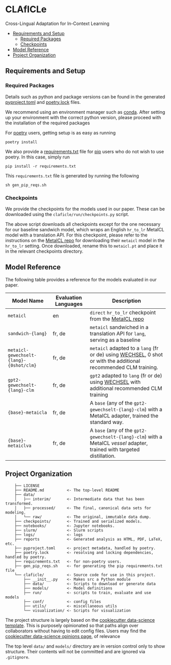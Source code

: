 # CLAfICLe

Cross-Lingual Adaptation for In-Context Learning

<!-- prettier-ignore-start -->
<!-- vim-markdown-toc GFM -->

* [Requirements and Setup](#requirements-and-setup)
    * [Required Packages](#required-packages)
    * [Checkpoints](#checkpoints)
* [Model Reference](#model-reference)
* [Project Organization](#project-organization)

<!-- vim-markdown-toc -->
<!-- prettier-ignore-end -->

## Requirements and Setup

### Required Packages

Details such as python and package versions can be found in the generated
[pyproject.toml](pyproject.toml) and [poetry.lock](poetry.lock) files.

We recommend using an environment manager such as
[conda](https://docs.conda.io/en/latest/). After setting up your environment
with the correct python version, please proceed with the installation of the
required packages

For [poetry](https://python-poetry.org/) users, getting setup is as easy as
running

```terminal
poetry install
```

We also provide a [requirements.txt](requirements.txt) file for
[pip](https://pypi.org/project/pip/) users who do not wish to use poetry. In
this case, simply run

```terminal
pip install -r requirements.txt
```

This `requirements.txt` file is generated by running the following

```terminal
sh gen_pip_reqs.sh
```

### Checkpoints

We provide the checkpoints for the models used in our paper. These can be
downloaded using the `claficle/run/checkpoints.py` script.

The above script downloads all checkpoints except for the one necessary for our
baseline sandwich model, which wraps an English `hr_to_lr` MetaICL model with a
translation API. For this checkpoint, please refer to the instructions on the
[MetaICL repo](https://github.com/facebookresearch/MetaICL) for downloading
their `metaicl` model in the `hr_to_lr` setting. Once downloaded, rename this to
`metaicl.pt` and place it in the relevant checkpoints directory.

## Model Reference

The following table provides a reference for the models evaluated in our paper.

| **Model Name**                          | **Evaluation Languages** | **Description**                                                                                                                                     |
| --------------------------------------- | ------------------------ | --------------------------------------------------------------------------------------------------------------------------------------------------- |
| `metaicl`                               | en                       | `direct` `hr_to_lr` checkpoint from the [MetaICL repo](https://github.com/facebookresearch/MetaICL)                                                 |
| `sandwich-{lang}`                       | fr, de                   | `metaicl` sandwiched in a translation API for `lang`, serving as a baseline                                                                         |
| `metaicl-gewechselt-{lang}-{0shot/clm}` | fr, de                   | `metaicl` adapted to a `lang` (fr or de) using [WECHSEL](https://github.com/CPJKU/wechsel), 0 shot or with the additional recommended CLM training. |
| `gpt2-gewechselt-{lang}-clm`            | fr, de                   | `gpt2` adapted to `lang` (fr or de) using [WECHSEL](https://github.com/CPJKU/wechsel) with additional recommended CLM training                      |
| `{base}-metaicla`                       | fr, de                   | A `base` (any of the `gpt2-gewechselt-{lang}-clm`) with a MetaICL adapter, trained the standard way.                                                |
| `{base}-metaiclva`                      | fr, de                   | A `base` (any of the `gpt2-gewechselt-{lang}-clm`) with a MetaICL _vessel_ adapter, trained with targeted distillation.                             |

## Project Organization

```plaintext
    ├── LICENSE
    ├── README.md          <- The top-level README
    ├── data/
    │   ├── interim/       <- Intermediate data that has been transformed.
    │   ├── processed/     <- The final, canonical data sets for modeling.
    │   └── raw/           <- The original, immutable data dump.
    ├── checkpoints/       <- Trained and serialized models.
    ├── notebooks/         <- Jupyter notebooks.
    ├── slurm/             <- Slurm scripts
    ├── logs/              <- logs
    ├── reports            <- Generated analysis as HTML, PDF, LaTeX, etc.
    ├── pyproject.toml     <- project metadata, handled by poetry.
    ├── poetry.lock        <- resolving and locking dependencies, handled by poetry.
    ├── requirements.txt   <- for non-poetry users.
    ├── gen_pip_reqs.sh    <- for generating the pip requirements.txt file
    └── claficle/          <- Source code for use in this project.
        ├── __init__.py    <- Makes src a Python module
        ├── data/          <- Scripts to download or generate data
        ├── models/        <- Model definitions
        ├── run/           <- scripts to train, evaluate and use models
        ├── conf/          <- config files
        ├── utils/         <- miscellaneous utils
        └── visualization/ <- Scripts for visualization
```

The project structure is largely based on the
[cookiecutter data-science template](https://github.com/drivendata/cookiecutter-data-science).
This is purposely opinionated so that paths align over collaborators without
having to edit config files. Users may find the
[cookiecutter data-science opinions page](http://drivendata.github.io/cookiecutter-data-science/#opinions),
of relevance

The top level `data/` and `models/` directory are in version control only to
show structure. Their contents will not be committed and are ignored via
`.gitignore`.
